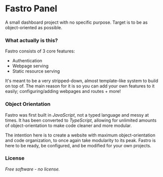 # Fastro Panel
A small dashboard project with no specific purpose. Target is to be as object-oriented as possible.

### What actually is this?
Fastro consists of 3 core features:
- Authentication
- Webpage serving
- Static resource serving

It's meant to be a very stripped-down, almost template-like system to build on top of.
The main reason for it is so you can add your own features to it easily; configuring/adding webpages and routes + more!

### Object Orientation
Fastro was first built in _JavaScript_, not a typed language and messy at times.
It has been converted to _TypeScript_, allowing for unlimited amounts of object-orientation to make code cleaner and more modular.

The intention here is to create a website with maximum object-orientation and code organization, to once again take modularity to its peak.
Fastro is here to be ready, be configured, and be modified for your own projects.

### License
_Free software - no license._